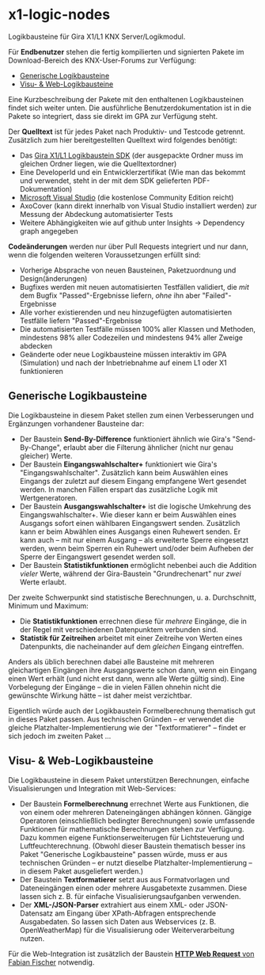 # x1-logic-nodes

Logikbausteine für Gira X1/L1 KNX Server/Logikmodul.

Für **Endbenutzer** stehen die fertig kompilierten und signierten Pakete
im Download-Bereich des KNX-User-Forums zur Verfügung:
* [Generische Logikbausteine](https://service.knx-user-forum.de/?comm=download&id=20000011)
* [Visu- & Web-Logikbausteine](https://service.knx-user-forum.de/?comm=download&id=20000010)

Eine Kurzbeschreibung der Pakete mit den enthaltenen Logikbausteinen
findet sich weiter unten. Die ausführliche Benutzerdokumentation ist in
die Pakete so integriert, dass sie direkt im GPA zur Verfügung steht.

Der **Quelltext** ist für jedes Paket nach Produktiv- und Testcode getrennt.
Zusätzlich zum hier bereitgestellten Quelltext wird folgendes benötigt:
* Das [Gira X1/L1 Logikbaustein SDK](https://partner.gira.de/service/developer.html)
  (der ausgepackte Ordner muss im gleichen Ordner liegen, wie die Quelltextordner)
* Eine DeveloperId und ein Entwicklerzertifikat (Wie man das bekommt und
  verwendet, steht in der mit dem SDK gelieferten PDF-Dokumentation)
* [Microsoft Visual Studio](https://visualstudio.microsoft.com/de/downloads/)
  (die kostenlose Community Edition reicht)
* AxoCover (kann direkt innerhalb von Visual Studio installiert werden)
  zur Messung der Abdeckung automatisierter Tests
* Weitere Abhängigkeiten wie auf github unter Insights -> Dependency graph
  angegeben

**Codeänderungen** werden nur über Pull Requests integriert und nur dann,
wenn die folgenden weiteren Voraussetzungen erfüllt sind:
* Vorherige Absprache von neuen Bausteinen, Paketzuordnung und
  Design(änderungen)
* Bugfixes werden mit neuen automatisierten Testfällen validiert, die
  _mit_ dem Bugfix "Passed"-Ergebnisse liefern, _ohne_ ihn aber "Failed"-
  Ergebnisse
* Alle vorher existierenden und neu hinzugefügten automatisierten Testfälle
  liefern "Passed"-Ergebnisse
* Die automatisierten Testfälle müssen 100% aller Klassen und Methoden,
  mindestens 98% aller Codezeilen und mindestens 94% aller Zweige
  abdecken
* Geänderte oder neue Logikbausteine müssen interaktiv im GPA (Simulation)
  und nach der Inbetriebnahme auf einem L1 oder X1 funktionieren

## Generische Logikbausteine

Die Logikbausteine in diesem Paket stellen zum einen Verbesserungen und
Ergänzungen vorhandener Bausteine dar:
* Der Baustein **Send-By-Difference** funktioniert ähnlich wie Gira's
  "Send-By-Change", erlaubt aber die Filterung ähnlicher (nicht nur
  genau gleicher) Werte.
* Der Baustein **Eingangswahlschalter+** funktioniert wie Gira's
  "Eingangswahlschalter". Zusätzlich kann beim Auswählen eines
  Eingangs der zuletzt auf diesem Eingang empfangene Wert gesendet
  werden. In manchen Fällen erspart das zusätzliche Logik mit
  Wertgeneratoren.
* Der Baustein **Ausgangswahlschalter+** ist die logische Umkehrung
  des Eingangswahlschalter+. Wie dieser kann er beim Auswählen eines
  Ausgangs sofort einen wählbaren Eingangswert senden. Zusätzlich kann
  er beim Abwählen eines Ausgangs einen Ruhewert senden. Er kann auch
  – mit nur einem Ausgang – als erweiterte Sperre eingesetzt werden,
  wenn beim Sperren ein Ruhewert und/oder beim Aufheben der Sperre der
  Eingangswert gesendet werden soll.
* Der Baustein **Statistikfunktionen** ermöglicht nebenbei auch die
  Addition _vieler_ Werte, während der Gira-Baustein "Grundrechenart"
  nur _zwei_ Werte erlaubt.

Der zweite Schwerpunkt sind statistische Berechnungen, u. a. Durchschnitt,
Minimum und Maximum:
* Die **Statistikfunktionen** errechnen diese für _mehrere_ Eingänge, die
  in der Regel mit verschiedenen Datenpunktem verbunden sind.
* **Statistik für Zeitreihen** arbeitet mit einer Zeitreihe von Werten
  eines Datenpunkts, die nacheinander auf dem _gleichen_ Eingang
  eintreffen.

Anders als üblich berechnen dabei alle Bausteine mit mehreren gleichartigen
Eingängen ihre Ausgangswerte schon dann, wenn ein Eingang einen Wert erhält
(und nicht erst dann, wenn alle Werte gültig sind). Eine Vorbelegung der
Eingänge – die in vielen Fällen ohnehin nicht die gewünschte Wirkung hätte
– ist daher meist verzichtbar.

Eigentlich würde auch der Logikbaustein Formelberechnung thematisch gut in
dieses Paket passen. Aus technischen Gründen – er verwendet die gleiche
Platzhalter-Implementierung wie der "Textformatierer" – findet er sich
jedoch im zweiten Paket ...

## Visu- & Web-Logikbausteine

Die Logikbausteine in diesem Paket unterstützen Berechnungen, einfache
Visualisierungen und Integration mit Web-Services:
* Der Baustein **Formelberechnung** errechnet Werte aus Funktionen, die von
  einem oder mehreren Dateneingängen abhängen können. Gängige Operatoren
  (einschließlich bedingter Berechnungen) sowie umfassende Funktionen für
  mathematische Berechnungen stehen zur Verfügung. Dazu kommen eigene
  Funktionserweiterugen für Lichtsteuerung und Luftfeuchterechnung.
  (Obwohl dieser Baustein thematisch besser ins Paket "Generische
  Logikbausteine" passen würde, muss er aus technischen Gründen – er nutzt
  dieselbe Platzhalter-Implementierung – in diesem Paket ausgeliefert
  werden.)
* Der Baustein **Textformatierer** setzt aus aus Formatvorlagen und
  Dateneingängen einen oder mehrere Ausgabetexte zusammen. Diese lassen
  sich z. B. für einfache Visualisierungsaufganben verwenden.
* Der **XML-/JSON-Parser** extrahiert aus einem XML- oder JSON-Datensatz
  am Eingang über XPath-Abfragen entsprechende Ausgabedaten. So lassen
  sich Daten aus Webservices (z. B. OpenWeatherMap) für die Visualisierung
  oder Weiterverarbeitung nutzen.

Für die Web-Integration ist zusätzlich der Baustein
[**HTTP Web Request** von Fabian Fischer](https://service.knx-user-forum.de/?comm=download&id=20000065)
notwendig.
